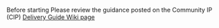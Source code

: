 Before starting Please review the guidance posted on the Community IP (CIP) [Delivery Guide Wiki page](https://dev.azure.com/CEandS/Community-IP-Agile-Project/_wiki/wikis/wiki-OCTO-Community-IP/250/Delivery-Guide)